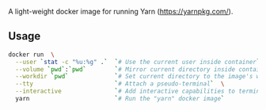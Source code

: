A light-weight docker image for running Yarn (https://yarnpkg.com/).

## Usage

``` bash
docker run  \
  --user `stat -c "%u:%g" .`  `# Use the current user inside container`  \
  --volume `pwd`:`pwd`        `# Mirror current directory inside container`  \
  --workdir `pwd`             `# Set current directory to the image's work directory`  \
  --tty                       `# Attach a pseudo-terminal`  \
  --interactive               `# Add interactive capabilities to terminal prompt`  \
  yarn                        `# Run the "yarn" docker image`
```

